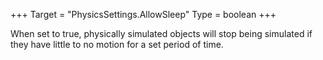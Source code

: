 +++
Target = "PhysicsSettings.AllowSleep"
Type = boolean
+++

When set to true, physically simulated objects will stop being simulated if they have little to no motion for a set period of time.